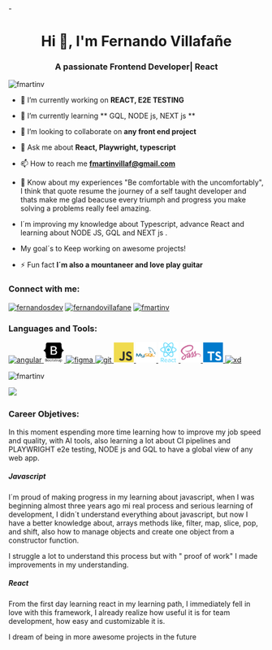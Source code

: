 
-<h1 align="center">Hi 👋, I'm Fernando Villafañe</h1>
<h3 align="center">A passionate  Frontend Developer| React</h3>

<p align="left"> <img src="https://komarev.com/ghpvc/?username=fmartinv&label=Profile%20views&color=0e75b6&style=flat" alt="fmartinv" /> </p>

- 🔭 I’m currently working on **REACT, E2E TESTING**

- 🌱 I’m currently learning ** GQL, NODE js, NEXT js  **

- 👯 I’m looking to collaborate on **any front end project**

- 💬 Ask me about **React, Playwright, typescript**

- 📫 How to reach me **fmartinvillaf@gmail.com**

- 📄 Know about my experiences "Be comfortable with the uncomfortably", I think that quote resume the journey of a self taught developer and thats make me glad beacuse every triumph and progress you make solving a problems really feel amazing.
- I´m improving my knowledge  about Typescript, advance React and learning about NODE JS, GQL and NEXT js .
- My goal´s to Keep working on awesome projects!

- ⚡ Fun fact **I´m also a mountaneer and love play guitar**



<h3 align="left">Connect with me:</h3>
<p align="left">
<a href="https://twitter.com/fernandosdev" target="blank"><img align="center" src="https://raw.githubusercontent.com/rahuldkjain/github-profile-readme-generator/master/src/images/icons/Social/twitter.svg" alt="fernandosdev" height="30" width="40" /></a>
<a href="https://linkedin.com/in/fernandovillafane" target="blank"><img align="center" src="https://raw.githubusercontent.com/rahuldkjain/github-profile-readme-generator/master/src/images/icons/Social/linked-in-alt.svg" alt="fernandovillafane" height="30" width="40" /></a>
<a href="https://codesandbox.com/fmartinv" target="blank"><img align="center" src="https://cdn.jsdelivr.net/npm/simple-icons@3.0.1/icons/codesandbox.svg" alt="fmartinv" height="30" width="40" /></a>
</p>




<h3 align="left">Languages and Tools:</h3>
<p align="left"> <a href="https://angular.io" target="_blank"> <img src="https://angular.io/assets/images/logos/angular/angular.svg" alt="angular" width="40" height="40"/> </a> <a href="https://getbootstrap.com" target="_blank"> <img src="https://raw.githubusercontent.com/devicons/devicon/master/icons/bootstrap/bootstrap-plain-wordmark.svg" alt="bootstrap" width="40" height="40"/> </a> <a href="https://www.figma.com/" target="_blank"> <img src="https://www.vectorlogo.zone/logos/figma/figma-icon.svg" alt="figma" width="40" height="40"/> </a> <a href="https://git-scm.com/" target="_blank"> <img src="https://www.vectorlogo.zone/logos/git-scm/git-scm-icon.svg" alt="git" width="40" height="40"/> </a> <a href="https://developer.mozilla.org/en-US/docs/Web/JavaScript" target="_blank"> <img src="https://raw.githubusercontent.com/devicons/devicon/master/icons/javascript/javascript-original.svg" alt="javascript" width="40" height="40"/> </a> <a href="https://www.mysql.com/" target="_blank"> <img src="https://raw.githubusercontent.com/devicons/devicon/master/icons/mysql/mysql-original-wordmark.svg" alt="mysql" width="40" height="40"/> </a> <a href="https://reactjs.org/" target="_blank"> <img src="https://raw.githubusercontent.com/devicons/devicon/master/icons/react/react-original-wordmark.svg" alt="react" width="40" height="40"/> </a> <a href="https://sass-lang.com" target="_blank"> <img src="https://raw.githubusercontent.com/devicons/devicon/master/icons/sass/sass-original.svg" alt="sass" width="40" height="40"/> </a> <a href="https://www.typescriptlang.org/" target="_blank"> <img src="https://raw.githubusercontent.com/devicons/devicon/master/icons/typescript/typescript-original.svg" alt="typescript" width="40" height="40"/> </a> <a href="https://www.adobe.com/products/xd.html" target="_blank"> <img src="https://cdn.worldvectorlogo.com/logos/adobe-xd.svg" alt="xd" width="40" height="40"/> </a> </p>

<p><img align="center" src="https://github-readme-stats.vercel.app/api/top-langs?username=fmartinv&show_icons=true&locale=en&layout=compact" alt="fmartinv" /></p>


<img height="180em" src="https://github-readme-stats.vercel.app/api?username=fmartinv&show_icons=true&hide_border=true&&count_private=true&include_all_commits=true" />


<h3 align="left">Career Objetives:</h3>
<p align="left">
In this moment espending more time learning how to improve my job speed and quality, with AI tools, also learning a lot about CI pipelines and PLAYWRIGHT e2e testing, NODE js and GQL to have a global view of any web app.
</p>

<h5 align="left">Javascript</h5>
<p align="left">
I´m proud of making progress in my learning about javascript, when I was beginning almost three years ago mi real process and serious learning of development, I didn´t understand everything about javascript, but now I have a better knowledge about, arrays methods like, filter, map, slice, pop, and shift, also how to manage objects and create one object from a constructor function. 

I struggle a lot to understand  this process but with " proof of work" I made improvements in my understanding.</p>

<h5 align="left">React</h5>
<p align="left">
From the first day learning react in my learning path, I immediately fell in love with this framework, I already realize how useful it is for team development, how easy and customizable it is.

I dream of being in more awesome projects in the future</p>











